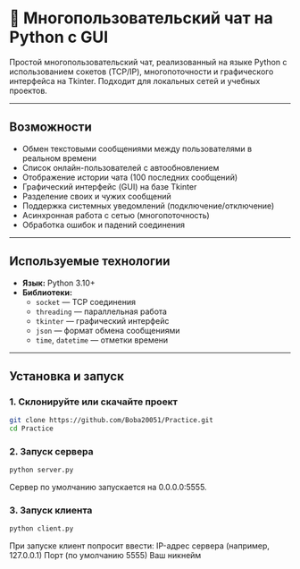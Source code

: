 # 💬 Многопользовательский чат на Python с GUI

Простой многопользовательский чат, реализованный на языке Python с использованием сокетов (TCP/IP), многопоточности и графического интерфейса на Tkinter. Подходит для локальных сетей и учебных проектов.

---

## Возможности

- Обмен текстовыми сообщениями между пользователями в реальном времени
- Список онлайн-пользователей с автообновлением
- Отображение истории чата (100 последних сообщений)
- Графический интерфейс (GUI) на базе Tkinter
- Разделение своих и чужих сообщений
- Поддержка системных уведомлений (подключение/отключение)
- Асинхронная работа с сетью (многопоточность)
- Обработка ошибок и падений соединения

---

## Используемые технологии

- **Язык:** Python 3.10+
- **Библиотеки:**
  - `socket` — TCP соединения
  - `threading` — параллельная работа
  - `tkinter` — графический интерфейс
  - `json` — формат обмена сообщениями
  - `time`, `datetime` — отметки времени

---

## Установка и запуск

### 1. Склонируйте или скачайте проект
```bash
git clone https://github.com/Boba20051/Practice.git
cd Practice
```
### 2. Запуск сервера
```bash
python server.py
```
Сервер по умолчанию запускается на 0.0.0.0:5555.
### 3. Запуск клиента
```bash
python client.py
```
При запуске клиент попросит ввести:
IP-адрес сервера (например, 127.0.0.1)
Порт (по умолчанию 5555)
Ваш никнейм
